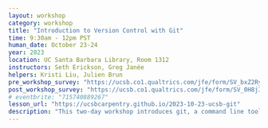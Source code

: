 ```yaml
---
layout: workshop
category: workshop
title: "Introduction to Version Control with Git"
time: 9:30am - 12pm PST
human_date: October 23-24
year: 2023
location: UC Santa Barbara Library, Room 1312
instructors: Seth Erickson, Greg Janée
helpers: Kristi Liu, Julien Brun
pre_workshop_survey: "https://ucsb.co1.qualtrics.com/jfe/form/SV_bxZ2RyiGUhOUBTw"
post_workshop_survey: "https://ucsb.co1.qualtrics.com/jfe/form/SV_0H8jICKpT9PNOnA"
# eventbrite: "715740889267"
lesson_url: "https://ucsbcarpentry.github.io/2023-10-23-ucsb-git"
description: "This two-day workshop introduces git, a command line tool for managing revisions in coding projects, and GitHub, a web-based platform for sharing your work and collaborating with others. The workshop is oriented toward learners with little or no previous experience with either git or GitHub. It will cover steps for setting up a git project, making changes, navigating the revision history, sharing work on GitHub, and managing conflicts."
---
```

